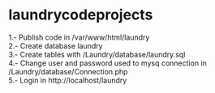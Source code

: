 # laundrycodeprojects

1.- Publish code in /var/www/html/laundry  
2.- Create database laundry  
3.- Create tables with /Laundry/database/laundry.sql  
4.- Change user and password used to mysq connection in /Laundry/database/Connection.php  
5.- Login in http://localhost/laundry
